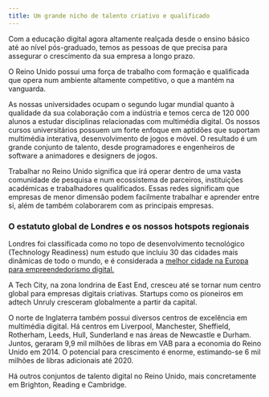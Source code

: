 ```yaml
---
title: Um grande nicho de talento criativo e qualificado
---
```

Com a educação digital agora altamente realçada desde o ensino básico até ao nível pós-graduado, temos as pessoas de que precisa para assegurar o crescimento da sua empresa a longo prazo.  

O Reino Unido possui uma força de trabalho com formação e qualificada que opera num ambiente altamente competitivo, o que a mantém na vanguarda.

As nossas universidades ocupam o segundo lugar mundial quanto à qualidade da sua colaboração com a indústria e temos cerca de 120 000 alunos a estudar disciplinas relacionadas com multimédia digital. Os nossos cursos universitários possuem um forte enfoque em aptidões que suportam multimédia interativa, desenvolvimento de jogos e móvel. O resultado é um grande conjunto de talento, desde programadores e engenheiros de software a animadores e designers de jogos.

Trabalhar no Reino Unido significa que irá operar dentro de uma vasta comunidade de pesquisa e num ecossistema de parceiros, instituições académicas e trabalhadores qualificados. Essas redes significam que empresas de menor dimensão podem facilmente trabalhar e aprender entre si, além de também colaborarem com as principais empresas.

### O estatuto global de Londres e os nossos hotspots regionais 

Londres foi classificada como no topo de desenvolvimento tecnológico (Technology Readiness) num estudo que incluiu 30 das cidades mais dinâmicas de todo o mundo, e é considerada a [melhor cidade na Europa para empreendedorismo digital. ](https://digitalcityindex.eu/city/16) 

A Tech City, na zona londrina de East End, cresceu até se tornar num centro global para empresas digitais criativas. Startups como os pioneiros em adtech Unruly cresceram globalmente a partir da capital. 

O norte de Inglaterra também possui diversos centros de excelência em multimédia digital. Há centros em Liverpool, Manchester, Sheffield, Rotherham, Leeds, Hull, Sunderland e nas áreas de Newcastle e Durham. Juntos, geraram 9,9 mil milhões de libras em VAB para a economia do Reino Unido em 2014. O potencial para crescimento é enorme, estimando-se 6 mil milhões de libras adicionais até 2020.    

Há outros conjuntos de talento digital no Reino Unido, mais concretamente em Brighton, Reading e Cambridge. 
